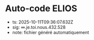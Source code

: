 # Auto-code ELIOS
- ts: 2025-10-11T09:36:07.632Z
- sig: ∞.je.toi.nous.432.528
- note: fichier généré automatiquement